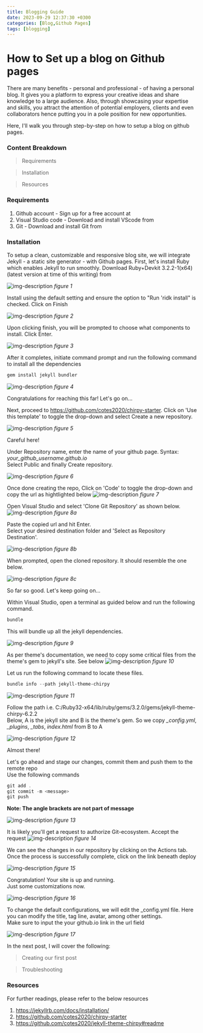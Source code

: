 ```yaml
---
title: Blogging Guide 
date: 2023-09-29 12:37:30 +0300
categories: [Blog,Github Pages]
tags: [blogging]
---
```

# How to Set up a blog on Github pages

There are many benefits - personal and professional - of having a personal blog. It gives you a platform to express your creative ideas and share knowledge to a large audience. Also, through showcasing your expertise and skills, you attract the attention of potential employers, clients and even collaborators hence putting you in a pole position for new opportunities.

Here, I'll walk you through step-by-step on how to setup a blog on github pages.

### Content Breakdown
>Requirements

>Installation

>Resources

### Requirements
1. Github account - Sign up for a free account at [](https://github.com/signup)
2. Visual Studio code - Download and install VScode from [](https://code.visualstudio.com/download)
3. Git - Download and install Git from [](https://git-scm.com/download/win)

### Installation
To setup a clean, customizable and responsive blog site, we will integrate Jekyll - a static site generator - with Github pages. 
First, let's install Ruby which enables Jekyll to run smoothly. Download Ruby+Devkit 3.2.2-1(x64) (latest version at time of this writing) from [](https://rubyinstaller.org/downloads/)

![img-description](/assets/img/jekyll/1.png)
_figure 1_

Install using the default setting and ensure the option to "Run 'ridk install" is checked. Click on Finish

![img-description](/assets/img/jekyll/2.png)
_figure 2_

Upon clicking finish, you will be prompted to choose what components to install. Click Enter.

![img-description](/assets/img/jekyll/3.png)
_figure 3_

After it completes, initiate command prompt and run the following command to install all the dependencies
```powershell
gem install jekyll bundler
```

![img-description](/assets/img/jekyll/4.png)
_figure 4_

Congratulations for reaching this far! Let's go on...

Next, proceed to https://github.com/cotes2020/chirpy-starter. Click on 'Use this template' to toggle the drop-down and select Create a new repository.

![img-description](/assets/img/jekyll/5.png)
_figure 5_

Careful here!

Under Repository name, enter the name of your github page. Syntax: *your_github_username.github.io*  
Select Public and finally Create repository. 

![img-description](/assets/img/jekyll/6.png)
_figure 6_

Once done creating the repo, Click on 'Code' to toggle the drop-down and copy the url as hightlighted below
![img-description](/assets/img/jekyll/7.png)
_figure 7_

Open Visual Studio and select 'Clone Git Repository' as shown below.  
![img-description](/assets/img/jekyll/8a.png)
_figure 8a_

 Paste the copied url and hit Enter.  
 Select your desired destination folder and 'Select as Repository Destination'.

![img-description](/assets/img/jekyll/8b.png)
_figure 8b_

When prompted, open the cloned repository. It should resemble the one below.

![img-description](/assets/img/jekyll/8c.png)
_figure 8c_

So far so good. Let's keep going on...

Within Visual Studio, open a terminal as guided below and run the following command. 
````powershell
bundle
````
This will bundle up all the jekyll dependencies.

![img-description](/assets/img/jekyll/11.png)
_figure 9_

As per theme's documentation, we need to copy some critical files from the theme's gem to jekyll's site. See below
![img-description](/assets/img/jekyll/d.png)
_figure 10_

Let us run the following command to locate these files.
````powershell
bundle info --path jekyll-theme-chirpy
````
![img-description](/assets/img/jekyll/12.png)
_figure 11_

Follow the path i.e. C:/Ruby32-x64/lib/ruby/gems/3.2.0/gems/jekyll-theme-chirpy-6.2.2  
Below, A is the jekyll site and B is the theme's gem. So we copy *_config.yml*, *_plugins*, *_tabs*, *index.html* from B to A

![img-description](/assets/img/jekyll/13.png)
_figure 12_

Almost there!

Let's go ahead and stage our changes, commit them and push them to the remote repo  
Use the following commands 
```powershell
git add .
git commit -m <message>
git push
```
**Note: The angle brackets are not part of message**

![img-description](/assets/img/jekyll/14.png)
_figure 13_

It is likely you'll get a request to authorize Git-ecosystem. Accept the request
![img-description](/assets/img/jekyll/15.png)
_figure 14_

We can see the changes in our repository by clicking on the Actions tab.  
Once the process is successfully complete, click on the link beneath deploy

![img-description](/assets/img/jekyll/16.png)
_figure 15_

Congratulation! Your site is up and running.  
Just some customizations now.

![img-description](/assets/img/jekyll/17.png)
_figure 16_

To change the default configurations, we will edit the _config.yml file. Here you can modify the title, tag line, avatar, among other settings.  
Make sure to input the your github.io link in the url field

![img-description](/assets/img/jekyll/18.png)
_figure 17_

In the next post, I will cover the following:
>Creating our first post

>Troubleshooting
### Resources
For further readings, please refer to the below resources
1. https://jekyllrb.com/docs/installation/
2. https://github.com/cotes2020/chirpy-starter
3. https://github.com/cotes2020/jekyll-theme-chirpy#readme